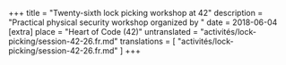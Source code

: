 +++
title = "Twenty-sixth lock picking workshop at 42"
description = "Practical physical security workshop organized by "
date = 2018-06-04
[extra]
place = "Heart of Code (42)"
untranslated = "activités/lock-picking/session-42-26.fr.md"
translations = [
    "activités/lock-picking/session-42-26.fr.md"
]
+++
